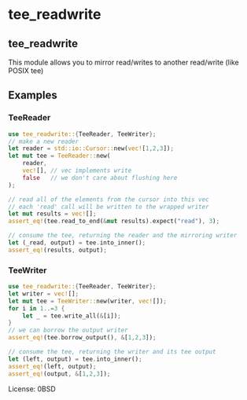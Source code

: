 # tee_readwrite

## tee_readwrite
This module allows you to mirror read/writes to another read/write (like POSIX tee)

## Examples
### TeeReader
```rust
use tee_readwrite::{TeeReader, TeeWriter};
// make a new reader
let reader = std::io::Cursor::new(vec![1,2,3]);
let mut tee = TeeReader::new(
    reader,
    vec![], // vec implements write
    false   // we don't care about flushing here
);

// read all of the elements from the cursor into this vec
// each 'read' call will be written to the wrapped writer
let mut results = vec![];
assert_eq!(tee.read_to_end(&mut results).expect("read"), 3);

// consume the tee, returning the reader and the mirroring writer
let (_read, output) = tee.into_inner();
assert_eq!(results, output);
```

### TeeWriter
```rust
use tee_readwrite::{TeeReader, TeeWriter};
let writer = vec![];
let mut tee = TeeWriter::new(writer, vec![]);
for i in 1..=3 {
    let _ = tee.write_all(&[i]);
}
// we can borrow the output writer
assert_eq!(tee.borrow_output(), &[1,2,3]);

// consume the tee, returning the writer and its tee output
let (left, output) = tee.into_inner();
assert_eq!(left, output);
assert_eq!(output, &[1,2,3]);
```

License: 0BSD
